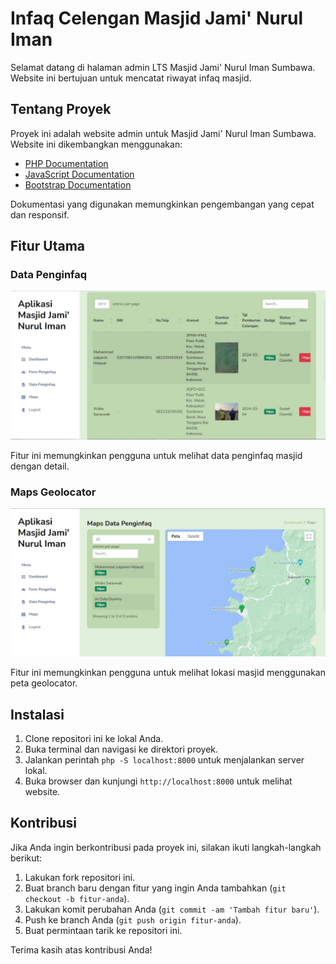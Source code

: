 # Infaq Celengan Masjid Jami' Nurul Iman

Selamat datang di halaman admin LTS Masjid Jami' Nurul Iman Sumbawa. Website ini bertujuan untuk mencatat riwayat infaq masjid.

## Tentang Proyek

Proyek ini adalah website admin untuk Masjid Jami' Nurul Iman Sumbawa. Website ini dikembangkan menggunakan:

- [PHP Documentation](https://www.php.net/docs.php)
- [JavaScript Documentation](https://devdocs.io/javascript/)
- [Bootstrap Documentation](https://getbootstrap.com/docs/4.1/getting-started/introduction/)

Dokumentasi yang digunakan memungkinkan pengembangan yang cepat dan responsif.

## Fitur Utama

### Data Penginfaq
![Data Penginfaq](assets/images/Fitur1.JPG)

Fitur ini memungkinkan pengguna untuk melihat data penginfaq masjid dengan detail.

### Maps Geolocator
![Maps Geolocator](assets/images/Fitur2.JPG)

Fitur ini memungkinkan pengguna untuk melihat lokasi masjid menggunakan peta geolocator.

## Instalasi

1. Clone repositori ini ke lokal Anda.
2. Buka terminal dan navigasi ke direktori proyek.
3. Jalankan perintah `php -S localhost:8000` untuk menjalankan server lokal.
4. Buka browser dan kunjungi `http://localhost:8000` untuk melihat website.

## Kontribusi

Jika Anda ingin berkontribusi pada proyek ini, silakan ikuti langkah-langkah berikut:

1. Lakukan fork repositori ini.
2. Buat branch baru dengan fitur yang ingin Anda tambahkan (`git checkout -b fitur-anda`).
3. Lakukan komit perubahan Anda (`git commit -am 'Tambah fitur baru'`).
4. Push ke branch Anda (`git push origin fitur-anda`).
5. Buat permintaan tarik ke repositori ini.

Terima kasih atas kontribusi Anda!
